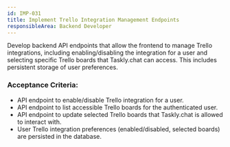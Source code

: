 ```yaml
---
id: IMP-031
title: Implement Trello Integration Management Endpoints
responsibleArea: Backend Developer
---
```

Develop backend API endpoints that allow the frontend to manage Trello integrations, including enabling/disabling the integration for a user and selecting specific Trello boards that Taskly.chat can access. This includes persistent storage of user preferences.

### Acceptance Criteria:
*   API endpoint to enable/disable Trello integration for a user.
*   API endpoint to list accessible Trello boards for the authenticated user.
*   API endpoint to update selected Trello boards that Taskly.chat is allowed to interact with.
*   User Trello integration preferences (enabled/disabled, selected boards) are persisted in the database.